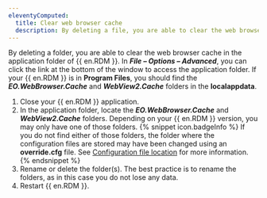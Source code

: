 ```yaml
---
eleventyComputed:
  title: Clear web browser cache
  description: By deleting a file, you are able to clear the web browser cache in the application folder of {{ en.RDM }}.
---
```

By deleting a folder, you are able to clear the web browser cache in the application folder of {{ en.RDM }}. In ***File – Options – Advanced***, you can click the link at the bottom of the window to access the application folder. If your {{ en.RDM }} is in **Program Files**, you should find the ***EO.WebBrowser.Cache*** and ***WebView2.Cache*** folders in the **localappdata**.

1. Close your {{ en.RDM }} application.
1. In the application folder, locate the ***EO.WebBrowser.Cache*** and ***WebView2.Cache*** folders. Depending on your {{ en.RDM }} version, you may only have one of those folders.
   {% snippet icon.badgeInfo %}
   If you do not find either of those folders, the folder where the configuration files are stored may have been changed using an **override.cfg** file. See [Configuration file location](/rdm/windows/installation/client/configuration-file-location/#override-the-default-path) for more information.
   {% endsnippet %}
1. Rename or delete the folder(s). The best practice is to rename the folders, as in this case you do not lose any data.
1. Restart {{ en.RDM }}.
